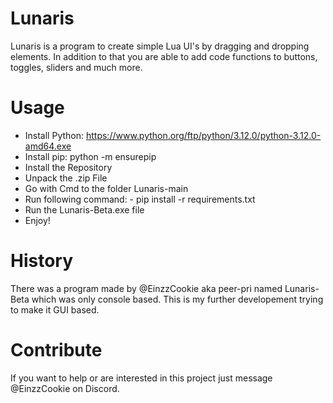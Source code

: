 # Lunaris
Lunaris is a program to create simple Lua UI's by dragging and dropping elements. In addition to that you are able to add code functions to buttons, toggles, sliders and much more. 

# Usage
- Install Python: https://www.python.org/ftp/python/3.12.0/python-3.12.0-amd64.exe
- Install pip: python -m ensurepip
- Install the Repository
- Unpack the .zip File
- Go with Cmd to the folder Lunaris-main
- Run following command:
      - pip install -r requirements.txt
- Run the Lunaris-Beta.exe file
- Enjoy!

# History
There was a program made by @EinzzCookie aka peer-pri named Lunaris-Beta which was only console based. This is my further developement trying to make it GUI based.

# Contribute
If you want to help or are interested in this project just message @EinzzCookie on Discord.
